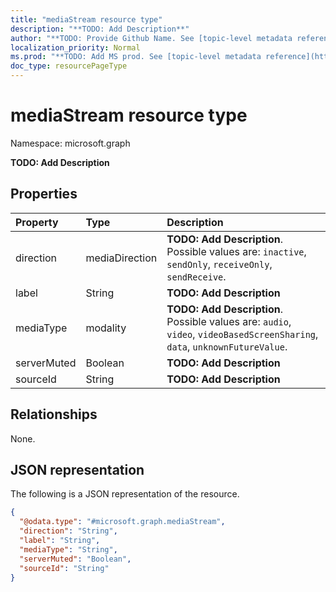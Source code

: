 ```yaml
---
title: "mediaStream resource type"
description: "**TODO: Add Description**"
author: "**TODO: Provide Github Name. See [topic-level metadata reference](https://msgo.azurewebsites.net/add/document/guidelines/metadata.html#topic-level-metadata)**"
localization_priority: Normal
ms.prod: "**TODO: Add MS prod. See [topic-level metadata reference](https://msgo.azurewebsites.net/add/document/guidelines/metadata.html#topic-level-metadata)**"
doc_type: resourcePageType
---
```


# mediaStream resource type

Namespace: microsoft.graph



**TODO: Add Description**

## Properties
|Property|Type|Description|
|:---|:---|:---|
|direction|mediaDirection|**TODO: Add Description**. Possible values are: `inactive`, `sendOnly`, `receiveOnly`, `sendReceive`.|
|label|String|**TODO: Add Description**|
|mediaType|modality|**TODO: Add Description**. Possible values are: `audio`, `video`, `videoBasedScreenSharing`, `data`, `unknownFutureValue`.|
|serverMuted|Boolean|**TODO: Add Description**|
|sourceId|String|**TODO: Add Description**|

## Relationships
None.

## JSON representation
The following is a JSON representation of the resource.
<!-- {
  "blockType": "resource",
  "@odata.type": "microsoft.graph.mediaStream"
}
-->
``` json
{
  "@odata.type": "#microsoft.graph.mediaStream",
  "direction": "String",
  "label": "String",
  "mediaType": "String",
  "serverMuted": "Boolean",
  "sourceId": "String"
}
```

